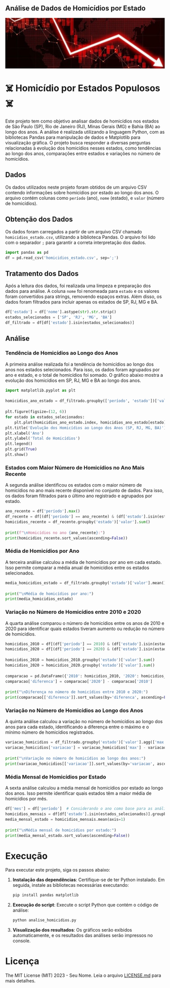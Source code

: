 ## Análise de Dados de Homicídios por Estado
![Banner](Banner/banner.jpeg)

# ☠️ Homicídio por Estados Populosos ☠️

Este projeto tem como objetivo analisar dados de homicídios nos estados de São Paulo (SP), Rio de Janeiro (RJ), Minas Gerais (MG) e Bahia (BA) ao longo dos anos. A análise é realizada utilizando a linguagem Python, com as bibliotecas Pandas para manipulação de dados e Matplotlib para visualização gráfica. O projeto busca responder a diversas perguntas relacionadas à evolução dos homicídios nesses estados, como tendências ao longo dos anos, comparações entre estados e variações no número de homicídios.

## Dados

Os dados utilizados neste projeto foram obtidos de um arquivo CSV contendo informações sobre homicídios por estado ao longo dos anos. O arquivo contém colunas como `período` (ano), `nome` (estado), e `valor` (número de homicídios).

## Obtenção dos Dados

Os dados foram carregados a partir de um arquivo CSV chamado `homicidios_estado.csv`, utilizando a biblioteca Pandas. O arquivo foi lido com o separador `;` para garantir a correta interpretação dos dados.

```python
import pandas as pd
df = pd.read_csv('homicidios_estado.csv', sep=';')
```

## Tratamento dos Dados

Após a leitura dos dados, foi realizada uma limpeza e preparação dos dados para análise. A coluna `nome` foi renomeada para `estado` e os valores foram convertidos para strings, removendo espaços extras. Além disso, os dados foram filtrados para incluir apenas os estados de SP, RJ, MG e BA.

```python
df['estado'] = df['nome'].astype(str).str.strip()
estados_selecionados = ['SP', 'RJ', 'MG', 'BA']
df_filtrado = df[df['estado'].isin(estados_selecionados)]
```

## Análise

### Tendência de Homicídios ao Longo dos Anos

A primeira análise realizada foi a tendência de homicídios ao longo dos anos nos estados selecionados. Para isso, os dados foram agrupados por ano e estado, e o total de homicídios foi somado. O gráfico abaixo mostra a evolução dos homicídios em SP, RJ, MG e BA ao longo dos anos.

```python
import matplotlib.pyplot as plt

homicidios_ano_estado = df_filtrado.groupby(['período', 'estado'])['valor'].sum().unstack()

plt.figure(figsize=(12, 6))
for estado in estados_selecionados:
    plt.plot(homicidios_ano_estado.index, homicidios_ano_estado[estado], marker='o', label=estado)
plt.title('Evolução dos Homicídios ao Longo dos Anos (SP, RJ, MG, BA)')
plt.xlabel('Ano')
plt.ylabel('Total de Homicídios')
plt.legend()
plt.grid(True)
plt.show()
```

### Estados com Maior Número de Homicídios no Ano Mais Recente

A segunda análise identificou os estados com o maior número de homicídios no ano mais recente disponível no conjunto de dados. Para isso, os dados foram filtrados para o último ano registrado e agrupados por estado.

```python
ano_recente = df['período'].max()
df_recente = df[(df['período'] == ano_recente) & (df['estado'].isin(estados_selecionados))]
homicidios_recente = df_recente.groupby('estado')['valor'].sum()

print(f"\nHomicídios no ano {ano_recente}:")
print(homicidios_recente.sort_values(ascending=False))
```

### Média de Homicídios por Ano

A terceira análise calculou a média de homicídios por ano em cada estado. Isso permite comparar a média anual de homicídios entre os estados selecionados.

```python
media_homicidios_estado = df_filtrado.groupby('estado')['valor'].mean()

print("\nMédia de homicídios por ano:")
print(media_homicidios_estado)
```

### Variação no Número de Homicídios entre 2010 e 2020

A quarta análise comparou o número de homicídios entre os anos de 2010 e 2020 para identificar quais estados tiveram aumento ou redução no número de homicídios.

```python
homicidios_2010 = df[(df['período'] == 2010) & (df['estado'].isin(estados_selecionados))]
homicidios_2020 = df[(df['período'] == 2020) & (df['estado'].isin(estados_selecionados))]

homicidios_2010 = homicidios_2010.groupby('estado')['valor'].sum()
homicidios_2020 = homicidios_2020.groupby('estado')['valor'].sum()

comparacao = pd.DataFrame({'2010': homicidios_2010, '2020': homicidios_2020})
comparacao['diferenca'] = comparacao['2020'] - comparacao['2010']

print("\nDiferença no número de homicídios entre 2010 e 2020:")
print(comparacao[['diferenca']].sort_values(by='diferenca', ascending=False))
```

### Variação no Número de Homicídios ao Longo dos Anos

A quinta análise calculou a variação no número de homicídios ao longo dos anos para cada estado, identificando a diferença entre o máximo e o mínimo número de homicídios registrados.

```python
variacao_homicidios = df_filtrado.groupby('estado')['valor'].agg(['max', 'min'])
variacao_homicidios['variacao'] = variacao_homicidios['max'] - variacao_homicidios['min']

print("\nVariação no número de homicídios ao longo dos anos:")
print(variacao_homicidios[['variacao']].sort_values(by='variacao', ascending=False))
```

### Média Mensal de Homicídios por Estado

A sexta análise calculou a média mensal de homicídios por estado ao longo dos anos. Isso permite identificar quais estados têm a maior média de homicídios por mês.

```python
df['mes'] = df['período']  # Considerando o ano como base para as análises mensais
homicidios_mensais = df[df['estado'].isin(estados_selecionados)].groupby(['estado', 'mes'])['valor'].sum().unstack()
media_mensal_estado = homicidios_mensais.mean(axis=1)

print("\nMédia mensal de homicídios por estado:")
print(media_mensal_estado.sort_values(ascending=False))
```


# Execução

Para executar este projeto, siga os passos abaixo:

1. **Instalação das dependências**: Certifique-se de ter Python instalado. Em seguida, instale as bibliotecas necessárias executando:

   ```sh
   pip install pandas matplotlib
   ```

2. **Execução do script**: Execute o script Python que contém o código de análise:

   ```sh
   python analise_homicidios.py
   ```

3. **Visualização dos resultados**: Os gráficos serão exibidos automaticamente, e os resultados das análises serão impressos no console.


# Licença

The MIT License (MIT) 2023 - Seu Nome. Leia o arquivo [LICENSE.md](https://github.com/seu-usuario/seu-repositorio/blob/master/LICENSE.md) para mais detalhes.
